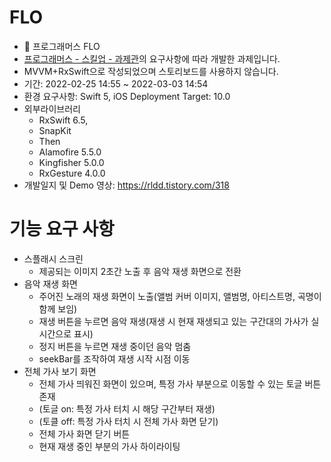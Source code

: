 # FLO
* 🎵 프로그래머스 FLO
* [프로그래머스 - 스킬업 - 과제관](https://programmers.co.kr/skill_check_assignments)의 요구사항에 따라 개발한 과제입니다.
* MVVM+RxSwift으로 작성되었으며 스토리보드를 사용하지 않습니다.
* 기간: 2022-02-25 14:55 ~ 2022-03-03 14:54
* 환경 요구사항: Swift 5, iOS Deployment Target: 10.0
* 외부라이브러리 
    * RxSwift 6.5,
    * SnapKit
    * Then
    * Alamofire 5.5.0
    * Kingfisher 5.0.0
    * RxGesture 4.0.0
* 개발일지 및 Demo 영상: https://rldd.tistory.com/318

# 기능 요구 사항
* 스플래시 스크린
   * 제공되는 이미지 2초간 노출 후 음악 재생 화면으로 전환
* 음악 재생 화면
   * 주어진 노래의 재생 화면이 노출(앨범 커버 이미지, 앨범명, 아티스트명, 곡명이 함께 보임)
   * 재생 버튼을 누르면 음악 재생(재생 시 현재 재생되고 있는 구간대의 가사가 실시간으로 표시)
   * 정지 버튼을 누르면 재생 중이던 음악 멈춤
   * seekBar를 조작하여 재생 시작 시점 이동
* 전체 가사 보기 화면
   * 전체 가사 띄워진 화면이 있으며, 특정 가사 부분으로 이동할 수 있는 토글 버튼 존재
   * (토글 on: 특정 가사 터치 시 해당 구간부터 재생)
   * (토클 off: 특정 가사 터치 시 전체 가사 화면 닫기)
   * 전체 가사 화면 닫기 버튼
   * 현재 재생 중인 부분의 가사 하이라이팅

